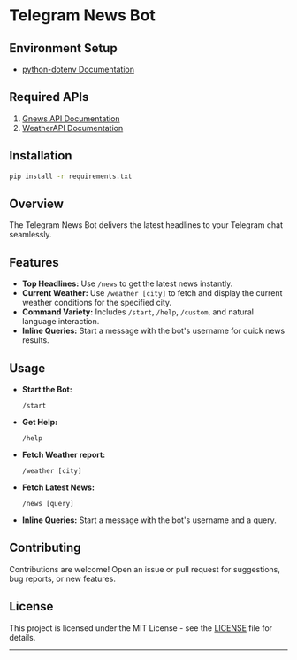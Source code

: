 # Telegram News Bot

## Environment Setup

- [python-dotenv Documentation](https://pypi.org/project/python-dotenv/)

## Required APIs

1. [Gnews API Documentation](https://gnews.io/docs/v4#introduction)
2. [WeatherAPI Documentation](https://www.weatherapi.com/docs/)

## Installation

```bash
pip install -r requirements.txt
```

## Overview

The Telegram News Bot delivers the latest headlines to your Telegram chat seamlessly.

## Features

- **Top Headlines:** Use `/news` to get the latest news instantly.
- **Current Weather:** Use `/weather [city]` to fetch and display the current weather conditions for the specified city.
- **Command Variety:** Includes `/start`, `/help`, `/custom`, and natural language interaction.
- **Inline Queries:** Start a message with the bot's username for quick news results.

## Usage

- **Start the Bot:**
  ```
  /start
  ```

- **Get Help:**
  ```
  /help
  ```

- **Fetch Weather report:**
  ```
  /weather [city]
  ```

- **Fetch Latest News:**
  ```
  /news [query]
  ```

- **Inline Queries:**
  Start a message with the bot's username and a query.

## Contributing

Contributions are welcome! Open an issue or pull request for suggestions, bug reports, or new features.

## License

This project is licensed under the MIT License - see the [LICENSE](LICENSE) file for details.

---
